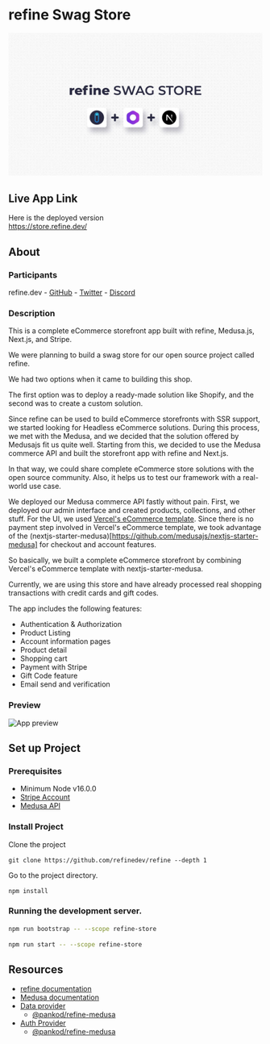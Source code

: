 # refine Swag Store


![Screenshot](./cover-image.jpg)


## Live App Link
Here is the deployed version  
https://store.refine.dev/


## About

### Participants

refine.dev - [GitHub](https://github.com/refinedev/refine) - [Twitter](https://twitter.com/refine_dev) - [Discord](https://discord.gg/refine)


### Description
This is a complete eCommerce storefront app built with refine, Medusa.js, Next.js, and Stripe.

We were planning to build a swag store for our open source project called refine.

We had two options when it came to building this shop.

The first option was to deploy a ready-made solution like Shopify, and the second was to create a custom solution.

Since refine can be used to build eCommerce storefronts with SSR support, we started looking for Headless eCommerce solutions.
During this process, we met with the Medusa, and we decided that the solution offered by Medusajs fit us quite well. 
Starting from this, we decided to use the Medusa commerce API and built the storefront app with refine and Next.js. 
 
In that way, we could share complete eCommerce store solutions with the open source community. Also, it helps us to test our framework with a real-world use case.

We deployed our Medusa commerce API fastly without pain. First, we deployed our admin interface and created products, collections, and other stuff. 
For the UI, we used [Vercel's eCommerce template](https://demo.vercel.store/). Since there is no payment step involved in Vercel's eCommerce template, we took advantage of the (nextjs-starter-medusa)[https://github.com/medusajs/nextjs-starter-medusa] for checkout and account features.

So basically, we built a complete eCommerce storefront by combining Vercel's eCommerce template with nextjs-starter-medusa.

Currently, we are using this store and have already processed real shopping transactions with credit cards and gift codes. 

 The app includes the following features:
- Authentication & Authorization
- Product Listing
- Account information pages
- Product detail
- Shopping cart
- Payment with Stripe
- Gift Code feature
- Email send and verification

### Preview


![App preview](https://refine-store.fra1.cdn.digitaloceanspaces.com/video/refine-store-demo.gif)                                                               
   
                                                                              
                                                                   
## Set up Project   
### Prerequisites

- Minimum Node v16.0.0 
- [Stripe Account](https://stripe.com/)
- [Medusa API](https://docs.medusajs.com/quickstart/quick-start)

### Install Project

Clone the project

```
git clone https://github.com/refinedev/refine --depth 1
```

Go to the project directory.

```
npm install
```

### Running the development server.

```bash
npm run bootstrap -- --scope refine-store
```

```bash
npm run start -- --scope refine-store
```


## Resources
- [refine documentation](https://refine.dev/docs/getting-started/overview/)
- [Medusa documentation](https://docs.medusajs.com/quickstart/quick-start)
- [Data provider](https://refine.dev/docs/api-reference/core/providers/data-provider/)
  - [@pankod/refine-medusa](https://www.npmjs.com/package/@pankod/refine-medusa)
- [Auth Provider](https://refine.dev/docs/api-reference/core/providers/auth-provider/)
  - [@pankod/refine-medusa](https://www.npmjs.com/package/@pankod/refine-medusa)
